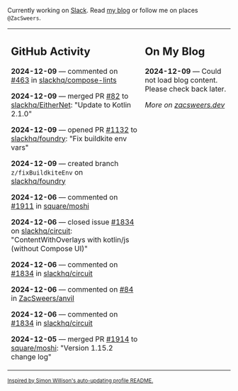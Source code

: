 Currently working on [Slack](https://slack.com/). Read [my blog](https://zacsweers.dev/) or follow me on places `@ZacSweers`.

<table><tr><td valign="top" width="60%">

## GitHub Activity
<!-- githubActivity starts -->
**2024-12-09** — commented on [#463](https://github.com/slackhq/compose-lints/issues/463#issuecomment-2529505751) in [slackhq/compose-lints](https://github.com/slackhq/compose-lints)

**2024-12-09** — merged PR [#82](https://github.com/slackhq/EitherNet/pull/82) to [slackhq/EitherNet](https://github.com/slackhq/EitherNet): "Update to Kotlin 2.1.0"

**2024-12-09** — opened PR [#1132](https://github.com/slackhq/foundry/pull/1132) to [slackhq/foundry](https://github.com/slackhq/foundry): "Fix buildkite env vars"

**2024-12-09** — created branch `z/fixBuildkiteEnv` on [slackhq/foundry](https://github.com/slackhq/foundry)

**2024-12-06** — commented on [#1911](https://github.com/square/moshi/issues/1911#issuecomment-2524495238) in [square/moshi](https://github.com/square/moshi)

**2024-12-06** — closed issue [#1834](https://github.com/slackhq/circuit/issues/1834) on [slackhq/circuit](https://github.com/slackhq/circuit): "ContentWithOverlays with kotlin/js (without Compose UI)"

**2024-12-06** — commented on [#1834](https://github.com/slackhq/circuit/issues/1834#issuecomment-2523843383) in [slackhq/circuit](https://github.com/slackhq/circuit)

**2024-12-06** — commented on [#84](https://github.com/ZacSweers/anvil/issues/84#issuecomment-2523490545) in [ZacSweers/anvil](https://github.com/ZacSweers/anvil)

**2024-12-06** — commented on [#1834](https://github.com/slackhq/circuit/issues/1834#issuecomment-2523481023) in [slackhq/circuit](https://github.com/slackhq/circuit)

**2024-12-05** — merged PR [#1914](https://github.com/square/moshi/pull/1914) to [square/moshi](https://github.com/square/moshi): "Version 1.15.2 change log"
<!-- githubActivity ends -->
</td><td valign="top" width="40%">

## On My Blog
<!-- blog starts -->
**2024-12-09** — Could not load blog content. Please check back later.
<!-- blog ends -->
_More on [zacsweers.dev](https://zacsweers.dev/)_
</td></tr></table>

<sub><a href="https://simonwillison.net/2020/Jul/10/self-updating-profile-readme/">Inspired by Simon Willison's auto-updating profile README.</a></sub>